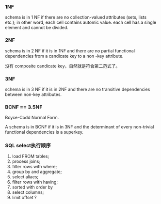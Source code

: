 ### 1NF

schema is in 1 NF if there are no collection-valued attributes (sets, lists etc.);
in other word, each cell contains automic value. each cell has a single element and cannot be divided.


### 2NF
schema is in 2 NF if it is in 1NF and there are no partial functional dependencies from a candicate key to a non -key attribute.

没有 composite candicate key，自然就是符合第二范式了。

### 3NF
schema is in 3 NF if it is in 2NF and there are no transitive dependencies between non-key attributes.


### BCNF == 3.5NF

Boyce-Codd Normal Form.

A schema is in BCNF if it is in 3NF and the determinant of every non-trivial functional dependencies is a superkey.


### SQL select执行顺序

1. load FROM tables;
2. process joins;
3. filter rows with where;
4. group by and aggregate;
5. select aliaes;
6. filter rows with having;
7. sorted with order by
8. select columns;
9. limit offset ?